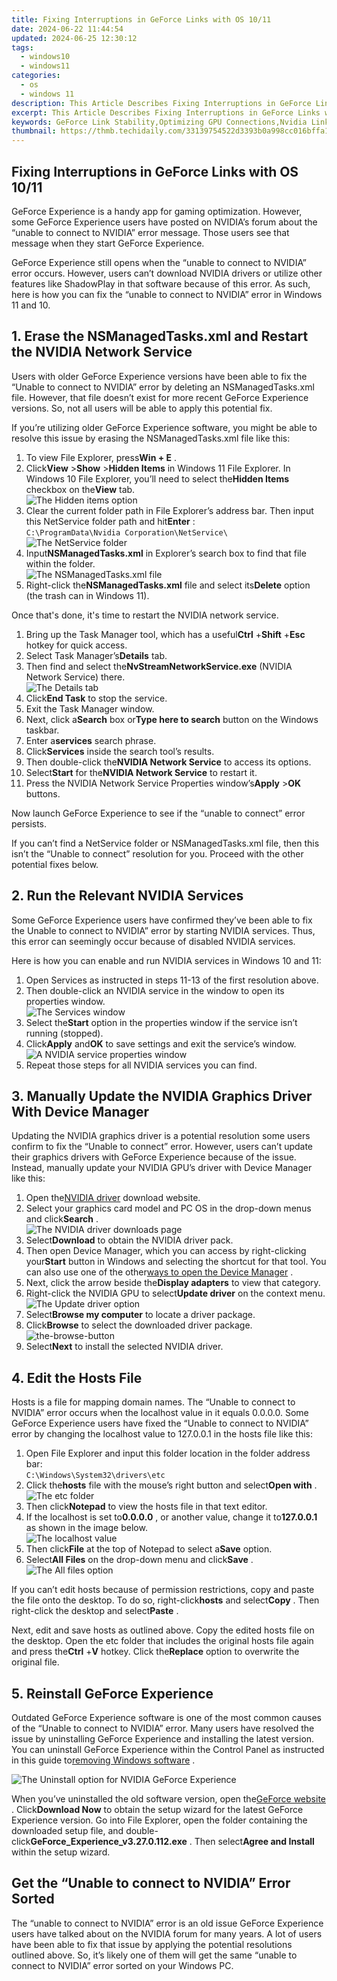 ```yaml
---
title: Fixing Interruptions in GeForce Links with OS 10/11
date: 2024-06-22 11:44:54
updated: 2024-06-25 12:30:12
tags:
  - windows10
  - windows11
categories:
  - os
  - windows 11
description: This Article Describes Fixing Interruptions in GeForce Links with OS 10/11
excerpt: This Article Describes Fixing Interruptions in GeForce Links with OS 10/11
keywords: GeForce Link Stability,Optimizing GPU Connections,Nvidia Link Issues Fix,Graphics Driver Updates,OS X Link Interruptions,GeForceLink Sync OSX,Resolving OS10/11 Graphics Disconnects
thumbnail: https://thmb.techidaily.com/33139754522d3393b0a998cc016bffa1b55254150a3f5abcd672e5d0c2f8e9f3.jpg
---
```


## Fixing Interruptions in GeForce Links with OS 10/11

 GeForce Experience is a handy app for gaming optimization. However, some GeForce Experience users have posted on NVIDIA’s forum about the “unable to connect to NVIDIA” error message. Those users see that message when they start GeForce Experience.

 GeForce Experience still opens when the “unable to connect to NVIDIA” error occurs. However, users can’t download NVIDIA drivers or utilize other features like ShadowPlay in that software because of this error. As such, here is how you can fix the “unable to connect to NVIDIA” error in Windows 11 and 10.

## 1\. Erase the NSManagedTasks.xml and Restart the NVIDIA Network Service

 Users with older GeForce Experience versions have been able to fix the “Unable to connect to NVIDIA” error by deleting an NSManagedTasks.xml file. However, that file doesn’t exist for more recent GeForce Experience versions. So, not all users will be able to apply this potential fix.

 If you’re utilizing older GeForce Experience software, you might be able to resolve this issue by erasing the NSManagedTasks.xml file like this:

1. To view File Explorer, press**Win + E** .
2. Click**View** \>**Show** \>**Hidden Items** in Windows 11 File Explorer. In Windows 10 File Explorer, you’ll need to select the**Hidden Items** checkbox on the**View** tab.  
![The Hidden items option](https://static1.makeuseofimages.com/wordpress/wp-content/uploads/2023/04/hidden-items-option.jpg)
3. Clear the current folder path in File Explorer’s address bar. Then input this NetService folder path and hit**Enter** :  
`C:\ProgramData\Nvidia Corporation\NetService\`  
![The NetService folder](https://static1.makeuseofimages.com/wordpress/wp-content/uploads/2023/04/netservice-folder.jpg)
4. Input**NSManagedTasks.xml** in Explorer’s search box to find that file within the folder.  
![The NSManagedTasks.xml file](https://static1.makeuseofimages.com/wordpress/wp-content/uploads/2023/04/nsmanagedtasks-file.jpg)
5. Right-click the**NSManagedTasks.xml** file and select its**Delete** option (the trash can in Windows 11).

 Once that's done, it's time to restart the NVIDIA network service.

1. Bring up the Task Manager tool, which has a useful**Ctrl** +**Shift** +**Esc** hotkey for quick access.
2. Select Task Manager’s**Details** tab.
3. Then find and select the**NvStreamNetworkService.exe** (NVIDIA Network Service) there.  
![The Details tab](https://static1.makeuseofimages.com/wordpress/wp-content/uploads/2023/04/the-details-tab.jpg)
4. Click**End Task** to stop the service.
5. Exit the Task Manager window.
6. Next, click a**Search** box or**Type here to search** button on the Windows taskbar.
7. Enter a**services** search phrase.
8. Click**Services** inside the search tool’s results.
9. Then double-click the**NVIDIA Network Service** to access its options.
10. Select**Start** for the**NVIDIA Network Service** to restart it.
11. Press the NVIDIA Network Service Properties window’s**Apply** \>**OK** buttons.

 Now launch GeForce Experience to see if the “unable to connect” error persists.

 If you can’t find a NetService folder or NSManagedTasks.xml file, then this isn’t the “Unable to connect” resolution for you. Proceed with the other potential fixes below.

## 2\. Run the Relevant NVIDIA Services

 Some GeForce Experience users have confirmed they’ve been able to fix the Unable to connect to NVIDIA” error by starting NVIDIA services. Thus, this error can seemingly occur because of disabled NVIDIA services.

 Here is how you can enable and run NVIDIA services in Windows 10 and 11:

1. Open Services as instructed in steps 11-13 of the first resolution above.
2. Then double-click an NVIDIA service in the window to open its properties window.  
![The Services window](https://static1.makeuseofimages.com/wordpress/wp-content/uploads/2023/04/nvidia-services.jpg)
3. Select the**Start** option in the properties window if the service isn’t running (stopped).
4. Click**Apply** and**OK** to save settings and exit the service’s window.  
![A NVIDIA service properties window](https://static1.makeuseofimages.com/wordpress/wp-content/uploads/2023/04/a-nvidia-service-properties-window.jpg)
5. Repeat those steps for all NVIDIA services you can find.

## 3\. Manually Update the NVIDIA Graphics Driver With Device Manager

 Updating the NVIDIA graphics driver is a potential resolution some users confirm to fix the “Unable to connect” error. However, users can’t update their graphics drivers with GeForce Experience because of the issue. Instead, manually update your NVIDIA GPU’s driver with Device Manager like this:

1. Open the[NVIDIA driver](https://www.nvidia.com/download/index.aspx) download website.
2. Select your graphics card model and PC OS in the drop-down menus and click**Search** .  
![The NVIDIA driver downloads page](https://static1.makeuseofimages.com/wordpress/wp-content/uploads/2023/04/nvidia-driver-downloads.jpg)
3. Select**Download** to obtain the NVIDIA driver pack.
4. Then open Device Manager, which you can access by right-clicking your**Start** button in Windows and selecting the shortcut for that tool. You can also use one of the other[ways to open the Device Manager](https://www.makeuseof.com/windows-open-device-manager/) .
5. Next, click the arrow beside the**Display adapters** to view that category.
6. Right-click the NVIDIA GPU to select**Update driver** on the context menu.  
![The Update driver option](https://static1.makeuseofimages.com/wordpress/wp-content/uploads/2023/04/update-driver-option.jpg)
7. Select**Browse my computer** to locate a driver package.
8. Click**Browse** to select the downloaded driver package.  
![the-browse-button](https://static1.makeuseofimages.com/wordpress/wp-content/uploads/2023/04/the-browse-button.jpg)
9. Select**Next** to install the selected NVIDIA driver.

## 4\. Edit the Hosts File

 Hosts is a file for mapping domain names. The “Unable to connect to NVIDIA” error occurs when the localhost value in it equals 0.0.0.0\. Some GeForce Experience users have fixed the “Unable to connect to NVIDIA” error by changing the localhost value to 127.0.0.1 in the hosts file like this:

1. Open File Explorer and input this folder location in the folder address bar:  
`C:\Windows\System32\drivers\etc`
2. Click the**hosts** file with the mouse’s right button and select**Open with** .  
![The etc folder](https://static1.makeuseofimages.com/wordpress/wp-content/uploads/2023/04/etc-folder.jpg)
3. Then click**Notepad** to view the hosts file in that text editor.
4. If the localhost is set to**0.0.0.0** , or another value, change it to**127.0.0.1** as shown in the image below.  
![The localhost value](https://static1.makeuseofimages.com/wordpress/wp-content/uploads/2023/04/localhost-value.jpg)
5. Then click**File** at the top of Notepad to select a**Save** option.
6. Select**All Files** on the drop-down menu and click**Save** .  
![The All files option](https://static1.makeuseofimages.com/wordpress/wp-content/uploads/2023/04/the-all-files-option.jpg)

 If you can’t edit hosts because of permission restrictions, copy and paste the file onto the desktop. To do so, right-click**hosts** and select**Copy** . Then right-click the desktop and select**Paste** .

 Next, edit and save hosts as outlined above. Copy the edited hosts file on the desktop. Open the etc folder that includes the original hosts file again and press the**Ctrl** +**V** hotkey. Click the**Replace** option to overwrite the original file.

## 5\. Reinstall GeForce Experience

 Outdated GeForce Experience software is one of the most common causes of the “Unable to connect to NVIDIA” error. Many users have resolved the issue by uninstalling GeForce Experience and installing the latest version. You can uninstall GeForce Experience within the Control Panel as instructed in this guide to[removing Windows software](https://www.makeuseof.com/windows-11-different-ways-to-uninstall-software/) .

![The Uninstall option for NVIDIA GeForce Experience](https://static1.makeuseofimages.com/wordpress/wp-content/uploads/2023/04/programs-and-features-applet.jpg)

 When you’ve uninstalled the old software version, open the[GeForce website](https://www.nvidia.com/en-gb/geforce/geforce-experience/) . Click**Download Now** to obtain the setup wizard for the latest GeForce Experience version. Go into File Explorer, open the folder containing the downloaded setup file, and double-click**GeForce\_Experience\_v3.27.0.112.exe** . Then select**Agree and Install** within the setup wizard.

## Get the “Unable to connect to NVIDIA” Error Sorted

 The “unable to connect to NVIDIA” error is an old issue GeForce Experience users have talked about on the NVIDIA forum for many years. A lot of users have been able to fix that issue by applying the potential resolutions outlined above. So, it’s likely one of them will get the same “unable to connect to NVIDIA” error sorted on your Windows PC.

<ins class="adsbygoogle"
     style="display:block"
     data-ad-format="autorelaxed"
     data-ad-client="ca-pub-7571918770474297"
     data-ad-slot="1223367746"></ins>



<ins class="adsbygoogle"
     style="display:block"
     data-ad-client="ca-pub-7571918770474297"
     data-ad-slot="8358498916"
     data-ad-format="auto"
     data-full-width-responsive="true"></ins>

